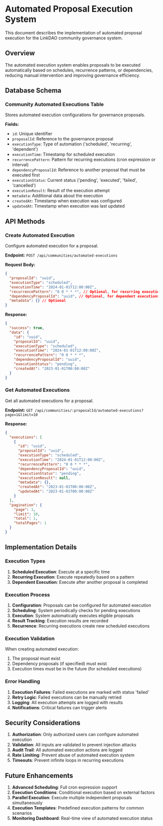 # Automated Proposal Execution System

This document describes the implementation of automated proposal execution for the LinkDAO community governance system.

## Overview

The automated execution system enables proposals to be executed automatically based on schedules, recurrence patterns, or dependencies, reducing manual intervention and improving governance efficiency.

## Database Schema

### Community Automated Executions Table

Stores automated execution configurations for governance proposals.

**Fields:**
- `id`: Unique identifier
- `proposalId`: Reference to the governance proposal
- `executionType`: Type of automation ('scheduled', 'recurring', 'dependent')
- `executionTime`: Timestamp for scheduled execution
- `recurrencePattern`: Pattern for recurring executions (cron expression or interval)
- `dependencyProposalId`: Reference to another proposal that must be executed first
- `executionStatus`: Current status ('pending', 'executed', 'failed', 'cancelled')
- `executionResult`: Result of the execution attempt
- `metadata`: Additional data about the execution
- `createdAt`: Timestamp when execution was configured
- `updatedAt`: Timestamp when execution was last updated

## API Methods

### Create Automated Execution

Configure automated execution for a proposal.

**Endpoint:** `POST /api/communities/automated-executions`

**Request Body:**
```json
{
  "proposalId": "uuid",
  "executionType": "scheduled",
  "executionTime": "2024-01-01T12:00:00Z",
  "recurrencePattern": "0 0 * * *", // Optional, for recurring executions
  "dependencyProposalId": "uuid", // Optional, for dependent executions
  "metadata": {} // Optional
}
```

**Response:**
```json
{
  "success": true,
  "data": {
    "id": "uuid",
    "proposalId": "uuid",
    "executionType": "scheduled",
    "executionTime": "2024-01-01T12:00:00Z",
    "recurrencePattern": "0 0 * * *",
    "dependencyProposalId": "uuid",
    "executionStatus": "pending",
    "createdAt": "2023-01-01T00:00:00Z"
  }
}
```

### Get Automated Executions

Get all automated executions for a proposal.

**Endpoint:** `GET /api/communities/:proposalId/automated-executions?page=1&limit=10`

**Response:**
```json
{
  "executions": [
    {
      "id": "uuid",
      "proposalId": "uuid",
      "executionType": "scheduled",
      "executionTime": "2024-01-01T12:00:00Z",
      "recurrencePattern": "0 0 * * *",
      "dependencyProposalId": "uuid",
      "executionStatus": "pending",
      "executionResult": null,
      "metadata": {},
      "createdAt": "2023-01-01T00:00:00Z",
      "updatedAt": "2023-01-01T00:00:00Z"
    }
  ],
  "pagination": {
    "page": 1,
    "limit": 10,
    "total": 1,
    "totalPages": 1
  }
}
```

## Implementation Details

### Execution Types

1. **Scheduled Execution**: Execute at a specific time
2. **Recurring Execution**: Execute repeatedly based on a pattern
3. **Dependent Execution**: Execute after another proposal is completed

### Execution Process

1. **Configuration**: Proposals can be configured for automated execution
2. **Scheduling**: System periodically checks for pending executions
3. **Execution**: System automatically executes eligible proposals
4. **Result Tracking**: Execution results are recorded
5. **Recurrence**: Recurring executions create new scheduled executions

### Execution Validation

When creating automated execution:
1. The proposal must exist
2. Dependency proposals (if specified) must exist
3. Execution times must be in the future (for scheduled executions)

### Error Handling

1. **Execution Failures**: Failed executions are marked with status 'failed'
2. **Retry Logic**: Failed executions can be manually retried
3. **Logging**: All execution attempts are logged with results
4. **Notifications**: Critical failures can trigger alerts

## Security Considerations

1. **Authorization**: Only authorized users can configure automated execution
2. **Validation**: All inputs are validated to prevent injection attacks
3. **Audit Trail**: All automated execution actions are logged
4. **Rate Limiting**: Prevent abuse of automated execution system
5. **Timeouts**: Prevent infinite loops in recurring executions

## Future Enhancements

1. **Advanced Scheduling**: Full cron expression support
2. **Execution Conditions**: Conditional execution based on external factors
3. **Parallel Execution**: Execute multiple independent proposals simultaneously
4. **Execution Templates**: Predefined execution patterns for common scenarios
5. **Monitoring Dashboard**: Real-time view of automated execution status